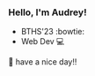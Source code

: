 ### Hello, I'm Audrey!

- BTHS'23 :bowtie: 
- Web Dev :computer:

:love_letter: have a nice day!!


